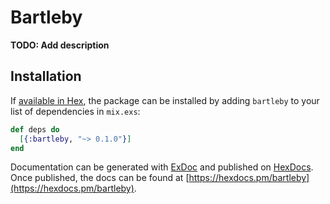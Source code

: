 # Bartleby

**TODO: Add description**

## Installation

If [available in Hex](https://hex.pm/docs/publish), the package can be installed
by adding `bartleby` to your list of dependencies in `mix.exs`:

```elixir
def deps do
  [{:bartleby, "~> 0.1.0"}]
end
```

Documentation can be generated with [ExDoc](https://github.com/elixir-lang/ex_doc)
and published on [HexDocs](https://hexdocs.pm). Once published, the docs can
be found at [https://hexdocs.pm/bartleby](https://hexdocs.pm/bartleby).

